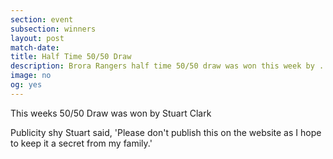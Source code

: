 ```yaml
---
section: event
subsection: winners
layout: post
match-date:
title: Half Time 50/50 Draw
description: Brora Rangers half time 50/50 draw was won this week by ...
image: no
og: yes
---
```

This weeks 50/50 Draw was won by Stuart Clark

Publicity shy Stuart said, 'Please don't publish this on the website as I hope to keep it a secret from my family.' 